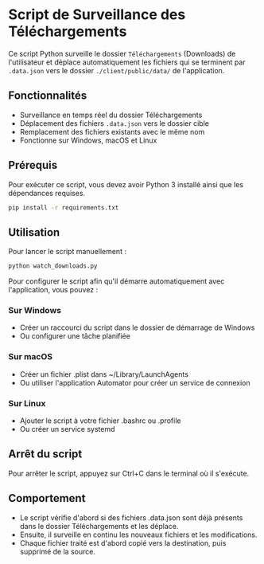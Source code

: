 # Script de Surveillance des Téléchargements

Ce script Python surveille le dossier `Téléchargements` (Downloads) de l'utilisateur et déplace automatiquement les fichiers qui se terminent par `.data.json` vers le dossier `./client/public/data/` de l'application.

## Fonctionnalités

- Surveillance en temps réel du dossier Téléchargements
- Déplacement des fichiers `.data.json` vers le dossier cible
- Remplacement des fichiers existants avec le même nom
- Fonctionne sur Windows, macOS et Linux

## Prérequis

Pour exécuter ce script, vous devez avoir Python 3 installé ainsi que les dépendances requises.

```bash
pip install -r requirements.txt
```

## Utilisation

Pour lancer le script manuellement :

```bash
python watch_downloads.py
```

Pour configurer le script afin qu'il démarre automatiquement avec l'application, vous pouvez :

### Sur Windows
- Créer un raccourci du script dans le dossier de démarrage de Windows
- Ou configurer une tâche planifiée

### Sur macOS
- Créer un fichier .plist dans ~/Library/LaunchAgents
- Ou utiliser l'application Automator pour créer un service de connexion

### Sur Linux
- Ajouter le script à votre fichier .bashrc ou .profile
- Ou créer un service systemd

## Arrêt du script

Pour arrêter le script, appuyez sur Ctrl+C dans le terminal où il s'exécute.

## Comportement

- Le script vérifie d'abord si des fichiers .data.json sont déjà présents dans le dossier Téléchargements et les déplace.
- Ensuite, il surveille en continu les nouveaux fichiers et les modifications.
- Chaque fichier traité est d'abord copié vers la destination, puis supprimé de la source. 